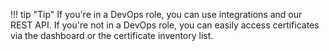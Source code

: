 ﻿

!!! tip "Tip" 
    If you're in a DevOps role, you can use integrations and our REST API. If 
    you're not in a DevOps role, you can easily access certificates via the 
    dashboard or the certificate inventory list.

